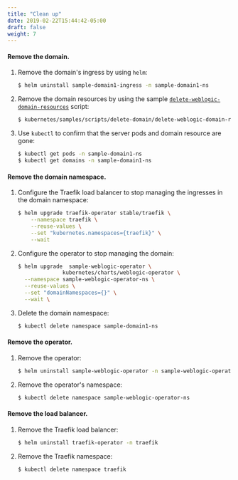 ```yaml
---
title: "Clean up"
date: 2019-02-22T15:44:42-05:00
draft: false
weight: 7
---
```



#### Remove the domain.

1.	Remove the domain's ingress by using `helm`:

    ```bash
    $ helm uninstall sample-domain1-ingress -n sample-domain1-ns
    ```

1.	Remove the domain resources by using the sample [`delete-weblogic-domain-resources`](http://github.com/oracle/weblogic-kubernetes-operator/blob/master/kubernetes/samples/scripts/delete-domain/delete-weblogic-domain-resources.sh) script:

    ```bash
    $ kubernetes/samples/scripts/delete-domain/delete-weblogic-domain-resources.sh -d sample-domain1
    ```

1.	Use `kubectl` to confirm that the server pods and domain resource are gone:

    ```bash
    $ kubectl get pods -n sample-domain1-ns
    $ kubectl get domains -n sample-domain1-ns
    ```

#### Remove the domain namespace.
1.	Configure the Traefik load balancer to stop managing the ingresses in the domain namespace:

    ```bash
    $ helm upgrade traefik-operator stable/traefik \
        --namespace traefik \
        --reuse-values \
        --set "kubernetes.namespaces={traefik}" \
        --wait
    ```

1.	Configure the operator to stop managing the domain:

    ```bash
    $ helm upgrade  sample-weblogic-operator \
                  kubernetes/charts/weblogic-operator \
      --namespace sample-weblogic-operator-ns \
      --reuse-values \
      --set "domainNamespaces={}" \
      --wait \
    ```
1.	Delete the domain namespace:

    ```bash
    $ kubectl delete namespace sample-domain1-ns
    ```


#### Remove the operator.

1.	Remove the operator:

    ```bash
    $ helm uninstall sample-weblogic-operator -n sample-weblogic-operator-ns
    ```

1.	Remove the operator's namespace:

    ```bash
    $ kubectl delete namespace sample-weblogic-operator-ns
    ```

#### Remove the load balancer.

1.	Remove the Traefik load balancer:

    ```bash
    $ helm uninstall traefik-operator -n traefik
    ```

1.	Remove the Traefik namespace:

    ```bash
    $ kubectl delete namespace traefik
    ```

